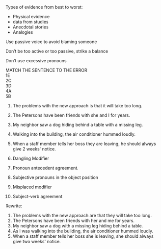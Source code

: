 Types of evidence from best to worst:

- Physical evidence
- data from studies
- Anecdotal stories
- Analogies
 
Use passive voice to avoid blaming someone
 
Don’t be too active or too passive, strike a balance
 
Don’t use excessive pronouns
   

MATCH THE SENTENCE TO THE ERROR  
1E  
2C  
3D  
4A  
5B

1. The problems with the new approach is that it will take too long.
2. The Petersons have been friends with she and I for years.
3. My neighbor saw a dog hiding behind a table with a missing leg.
4. Walking into the building, the air conditioner hummed loudly.
5. When a staff member tells her boss they are leaving, he should always give 2 weeks' notice.
 
1. Dangling Modifier
2. Pronoun antecedent agreement.
3. Subjective pronouns in the object position
4. Misplaced modifier
5. Subject-verb agreement
 
Rewrite:

1. The problems with the new approach are that they will take too long.
2. The Petersons have been friends with her and me for years.
3. My neighbor saw a dog with a missing leg hiding behind a table.
4. As I was walking into the building, the air conditioner hummed loudly.
5. When a staff member tells her boss she is leaving, she should always give two weeks' notice.